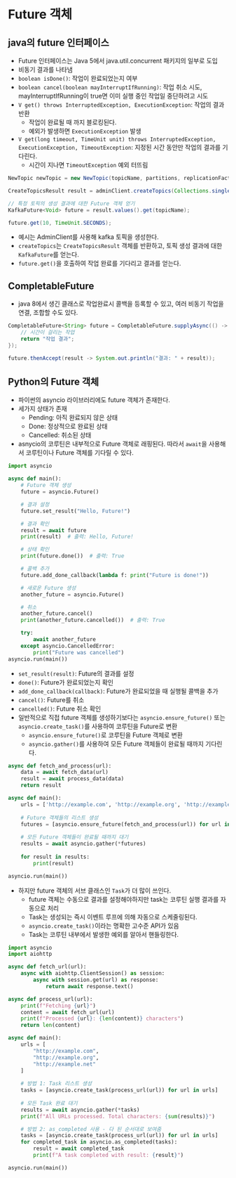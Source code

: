 # Future 객체

## java의 future 인터페이스

- Future 인터페이스는 Java 5에서 java.util.concurrent 패키지의 일부로 도입
- 비동기 결과를 나타냄
- `boolean isDone()`: 작업이 완료되었는지 여부
- `boolean cancel(boolean mayInterruptIfRunning)`: 작업 취소 시도, mayInterruptIfRunning이 true면 이미 실행 중인 작업일 중단하려고 시도
- `V get() throws InterruptedException, ExecutionException`: 작업의 결과 반환
    - 작업이 완료될 때 까지 블로킹된다.
    - 예외가 발생하면 `ExecutionException` 발생
- `V get(long timeout, TimeUnit unit) throws InterruptedException, ExecutionException, TimeoutException`: 지정된 시간 동안만 작업의 결과를 기다린다.
    - 시간이 지나면 `TimeoutException` 예외 터뜨림

```java
NewTopic newTopic = new NewTopic(topicName, partitions, replicationFactor);

CreateTopicsResult result = adminClient.createTopics(Collections.singleton(newTopic));

// 특정 토픽의 생성 결과에 대한 Future 객체 얻기
KafkaFuture<Void> future = result.values().get(topicName);

future.get(10, TimeUnit.SECONDS); 
```

- 예시는 AdminClient를 사용해 kafka 토픽을 생성한다.
- `createTopics`는 `CreateTopicsResult` 객체를 반환하고, 토픽 생성 결과에 대한 `KafkaFuture`를 얻는다.
- `future.get()`을 호출하여 작업 완료를 기다리고 결과를 얻는다.

## CompletableFuture

- java 8에서 생긴 클래스로 작업완료시 콜백을 등록할 수 있고, 여러 비동기 작업을 연결, 조합할 수도 있다.

```java
CompletableFuture<String> future = CompletableFuture.supplyAsync(() -> {
    // 시간이 걸리는 작업
    return "작업 결과";
});

future.thenAccept(result -> System.out.println("결과: " + result));
```

## Python의 Future 객체

- 파이썬의 asyncio 라이브러리에도 future 객체가 존재한다.
- 세가지 상태가 존재
    - Pending: 아직 완료되지 않은 상태
    - Done: 정상적으로 완료된 상태
    - Cancelled: 취소된 상태
- asnycio의 코루틴은 내부적으로 Future 객체로 래핑된다. 따라서 `await`을 사용해서 코루틴이나 Future 객체를 기다릴 수 있다.

```python
import asyncio

async def main():
    # Future 객체 생성
    future = asyncio.Future()

    # 결과 설정
    future.set_result("Hello, Future!")

    # 결과 확인
    result = await future
    print(result)  # 출력: Hello, Future!

    # 상태 확인
    print(future.done())  # 출력: True

    # 콜백 추가
    future.add_done_callback(lambda f: print("Future is done!"))

    # 새로운 Future 생성
    another_future = asyncio.Future()

    # 취소
    another_future.cancel()
    print(another_future.cancelled())  # 출력: True

    try:
        await another_future
    except asyncio.CancelledError:
        print("Future was cancelled")
asyncio.run(main())
```
- `set_result(result)`: Future의 결과를 설정
- `done()`: Future가 완료되었는지 확인
- `add_done_callback(callback)`: Future가 완료되었을 때 실행될 콜백을 추가
- `cancel()`: Future를 취소
- `cancelled()`: Future 취소 확인
- 일반적으로 직접 future 객체를 생성하기보다는 `asyncio.ensure_future()` 또는 `asyncio.create_task()`를 사용하여 코루틴을 Future로 변환
    - `asyncio.ensure_future()`로 코루틴을 Future 객체로 변환
    - `asyncio.gather()`를 사용하여 모든 Future 객체들이 완료될 때까지 기다린다.

```python
async def fetch_and_process(url):
    data = await fetch_data(url)
    result = await process_data(data)
    return result

async def main():
    urls = ['http://example.com', 'http://example.org', 'http://example.net']
    
    # Future 객체들의 리스트 생성
    futures = [asyncio.ensure_future(fetch_and_process(url)) for url in urls]
    
    # 모든 Future 객체들이 완료될 때까지 대기
    results = await asyncio.gather(*futures)
    
    for result in results:
        print(result)

asyncio.run(main())
```

- 하지만 future 객체의 서브 클래스인 `Task`가 더 많이 쓰인다.
    - future 객체는 수동으로 결과를 설정해야하지만 task는 코루틴 실행 결과를 자동으로 처리
    - Task는 생성되는 즉시 이벤트 루프에 의해 자동으로 스케줄링된다.
    - `asyncio.create_task()`이라는 명확한 고수준 API가 있음
    - Task는 코루틴 내부에서 발생한 예외를 알아서 핸들링한다.   

```python
import asyncio
import aiohttp

async def fetch_url(url):
    async with aiohttp.ClientSession() as session:
        async with session.get(url) as response:
            return await response.text()

async def process_url(url):
    print(f"Fetching {url}")
    content = await fetch_url(url)
    print(f"Processed {url}: {len(content)} characters")
    return len(content)

async def main():
    urls = [
        "http://example.com",
        "http://example.org",
        "http://example.net"
    ]
    
    # 방법 1: Task 리스트 생성
    tasks = [asyncio.create_task(process_url(url)) for url in urls]
    
    # 모든 Task 완료 대기
    results = await asyncio.gather(*tasks)
    print(f"All URLs processed. Total characters: {sum(results)}")

    # 방법 2: as_completed 사용 - 다 된 순서대로 보여줌
    tasks = [asyncio.create_task(process_url(url)) for url in urls]
    for completed_task in asyncio.as_completed(tasks):
        result = await completed_task
        print(f"A task completed with result: {result}")

asyncio.run(main())
```